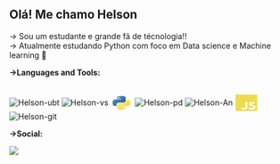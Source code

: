 ## Olá! Me chamo Helson   

-> Sou um estudante e grande fã de técnologia!!<br>
-> Atualmente estudando Python com foco em Data science e Machine learning 🧠<br>

<strong>->Languages and Tools:</strong><br>
<div style="display: inline_block"><br>
    <img align="center" alt="Helson-ubt" height="30" widTth="40" src="https://cdn.jsdelivr.net/gh/devicons/devicon/icons/ubuntu/ubuntu-plain.svg">
    <img align="center" alt="Helson-vs" height="30" width="40" src="https://cdn.jsdelivr.net/gh/devicons/devicon/icons/vscode/vscode-original.svg">   
    <img align="center" alt="Helson-Py" height="30" width="40" src="https://raw.githubusercontent.com/devicons/devicon/master/icons/python/python-original.svg">
    <img align="center" alt="Helson-pd" height="30" width="40" src="https://cdn.jsdelivr.net/gh/devicons/devicon/icons/pandas/pandas-original.svg">
    <img align="center" alt="Helson-An" height="30" width="40" src="https://cdn.jsdelivr.net/gh/devicons/devicon/icons/anaconda/anaconda-original.svg">
    <img align="center" alt="Helson-Js" height="30" width="40" src="https://raw.githubusercontent.com/devicons/devicon/master/icons/javascript/javascript-plain.svg">
    <img align="center" alt="Helson-git" height="30" width="40" src="https://cdn.jsdelivr.net/gh/devicons/devicon/icons/git/git-original.svg">
</div>
<!–-Todos os icones foram retirados do site "https://devicon.dev/"-->

<strong>->Social:</strong><br> 
<div>    
<a href="https://linktr.ee/nosleholiver" target="_blank"><img src="https://img.shields.io/badge/linktree-1de9b6?style=for-the-badge&logo=linktree&logoColor=white" target="_blank"></a>
</div>
